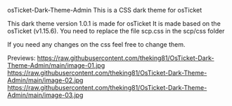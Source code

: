 osTicket-Dark-Theme-Admin
This is a CSS dark theme for osTicket

This dark theme version 1.0.1 is made for osTicket
It is made based on the osTicket (v1.15.6). You need to replace the file scp.css in the scp/css folder

If you need any changes on the css feel free to change them. 

Previews:
https://raw.githubusercontent.com/theking81/OsTicket-Dark-Theme-Admin/main/image-01.jpg
https://raw.githubusercontent.com/theking81/OsTicket-Dark-Theme-Admin/main/image-02.jpg
https://raw.githubusercontent.com/theking81/OsTicket-Dark-Theme-Admin/main/image-03.jpg
